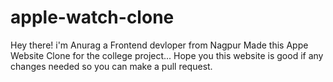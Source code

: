 # apple-watch-clone

Hey there! i'm Anurag a Frontend devloper from Nagpur Made this Appe Website Clone for the college project...
Hope you this website is good if any changes needed so you can make a pull request.
 
